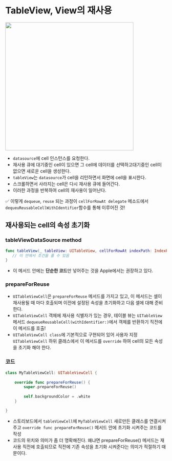 # TableView, View의 재사용

<img src="https://i.imgur.com/Fwfh7JU.png" width="400">

- `datasource`에 cell 인스턴스를 요청한다.
- 재사용 큐에 대기중인 cell이 있으면 그 cell에 데이터를 선택하고대기중인 cell이 없으면 새로운 cell을 생성한다.
- `tableView`는 `datasource`가 cell을 리턴하면서 화면에 cell을 표시한다.
- 스크롤하면서 사라지는 cell은 다시 재사용 큐에 들어간다.
- 이러한 과정을 반복하여 cell의 재사용이 일어난다.

✅ 이렇게 `dequeue`, `reuse` 되는 과정이 `cellForRowAt delegate` 메소드에서 `dequeuReusableCellWithIdentifier`함수를 통해 이루어진 것!

## 재사용되는 cell의 속성 초기화

### tableViewDataSource method
```swift
func tableView(_ tableView: UITableView, cellForRowAt indexPath: IndexPath) -> UITableViewCell {
   // 이 안에서 조건을 줄 수 있음 
}
```
- 이 메서드 안에는 **단순한 코드**만 넣어주는 것을 Apple에서는 권장하고 있다. 

### prepareForReuse 
- `UITableViewCell`은 `prepareForReuse` 메서드를 가지고 있고, 이 메서드는 셀이 재사용될 때 마다 호출되며 이전에 설정된 속성을 초기화하고 다음 셀에 대해 준비한다. 
- `UITableViewCell` 객체에 재사용 식별자가 있는 경우, 테이블 뷰는 `UITableView` 메서드 `dequeueReusableCell(withIdentifier:)`에서 객체를 반환하기 직전에 이 메서드를 호출!
- `UITableViewCell class`에 기본적으로 구현되어 있어 사용자 지정 `UITableViewCell` 하위 클래스에서 이 메서드를 `override` 하여 cell의 모든 속성을 초기화 해야 한다.

### 코드
```swift
class MyTableViewCell: UITableViewCell {
    
    override func prepareForReuse() {
        super.prepareForReuse()
        
        self.backgroundColor = .white
    }

}
```
- 스토리보드에서 `tableViewCell`에 `MyTableViewCell` 새로만든 클래스를 연결시켜주고 `override func prepareForReuse()` 메서드 안에 초기화 시켜주는 코드를 작성
- 코드의 위치와 의미가 좀 더 명확해진다. 왜냐면 prepareForReuse() 메서드는 재사용 직전에 호출되므로 직전에 기존 속성을 초기화 시켜준다는 의미가 적절하기 때문이다.
